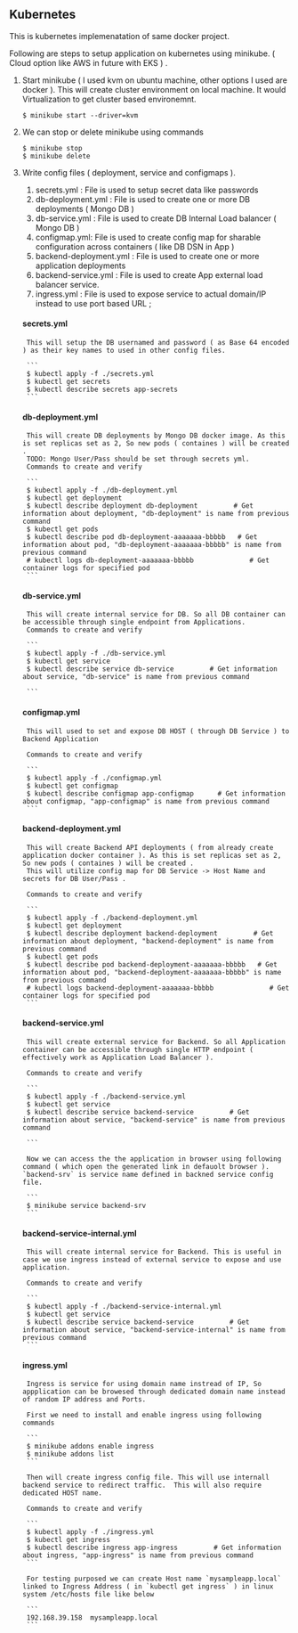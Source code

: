 ## Kubernetes

This is kubernetes implemenatation of same docker project. 

Following are steps to setup application on kubernetes using minikube. ( Cloud option like AWS in future with EKS ) . 

1. Start minikube ( I used kvm on ubuntu machine, other options I used are docker  ). This will create cluster environment on local machine. It would Virtualization to get cluster based environemnt.  

    ```
    $ minikube start --driver=kvm
    ```

2. We can stop or delete minikube using commands

    ```
    $ minikube stop 
    $ minikube delete 
    ```

3. Write config files ( deployment, service and configmaps ). 

    1. secrets.yml : File is used to setup secret data like passwords
    2. db-deployment.yml : File is used to create one or more DB deployments  ( Mongo DB ) 
    3. db-service.yml : File is used to create DB Internal Load balancer ( Mongo DB )
    4. configmap.yml: File is used to create config map for sharable configuration across containers ( like DB DSN in App )
    5. backend-deployment.yml : File is used to create one or more application deployments 
    6. backend-service.yml : File is used to create App external load balancer service. 
    7. ingress.yml : File is used to expose service to actual domain/IP instead to use port based URL ;  

    #### secrets.yml
        This will setup the DB usernamed and password ( as Base 64 encoded ) as their key names to used in other config files.

        ```    
        $ kubectl apply -f ./secrets.yml
        $ kubectl get secrets
        $ kubectl describe secrets app-secrets
        ```
    #### db-deployment.yml

        This will create DB deployments by Mongo DB docker image. As this is set replicas set as 2, So new pods ( containes ) will be created . 
        TODO: Mongo User/Pass should be set through secrets yml.
        Commands to create and verify 

        ```
        $ kubectl apply -f ./db-deployment.yml
        $ kubectl get deployment
        $ kubectl describe deployment db-deployment         # Get information about deployment, "db-deployment" is name from previous command
        $ kubectl get pods         
        $ kubectl describe pod db-deployment-aaaaaaa-bbbbb   # Get information about pod, "db-deployment-aaaaaaa-bbbbb" is name from previous command
        # kubectl logs db-deployment-aaaaaaa-bbbbb              # Get container logs for specified pod    
        ```

    #### db-service.yml

        This will create internal service for DB. So all DB container can be accessible through single endpoint from Applications.  
        Commands to create and verify 

        ```
        $ kubectl apply -f ./db-service.yml
        $ kubectl get service
        $ kubectl describe service db-service         # Get information about service, "db-service" is name from previous command
            
        ```

    #### configmap.yml

        This will used to set and expose DB HOST ( through DB Service ) to Backend Application

        Commands to create and verify 

        ```
        $ kubectl apply -f ./configmap.yml
        $ kubectl get configmap
        $ kubectl describe configmap app-configmap      # Get information about configmap, "app-configmap" is name from previous command
        ```

    #### backend-deployment.yml

        This will create Backend API deployments ( from already create application docker container ). As this is set replicas set as 2, So new pods ( containes ) will be created . 
        This will utilize config map for DB Service -> Host Name and secrets for DB User/Pass .

        Commands to create and verify 

        ```
        $ kubectl apply -f ./backend-deployment.yml
        $ kubectl get deployment
        $ kubectl describe deployment backend-deployment         # Get information about deployment, "backend-deployment" is name from previous command
        $ kubectl get pods         
        $ kubectl describe pod backend-deployment-aaaaaaa-bbbbb   # Get information about pod, "backend-deployment-aaaaaaa-bbbbb" is name from previous command
        # kubectl logs backend-deployment-aaaaaaa-bbbbb              # Get container logs for specified pod    
        ```


    #### backend-service.yml

        This will create external service for Backend. So all Application container can be accessible through single HTTP endpoint ( effectively work as Application Load Balancer ).  

        Commands to create and verify 

        ```
        $ kubectl apply -f ./backend-service.yml
        $ kubectl get service
        $ kubectl describe service backend-service         # Get information about service, "backend-service" is name from previous command
            
        ```

        Now we can access the the application in browser using following command ( which open the generated link in defauolt browser ). `backend-srv` is service name defined in backned service config file.

        ```
        $ minikube service backend-srv
        ```

    #### backend-service-internal.yml

        This will create internal service for Backend. This is useful in  case we use ingress instead of external service to expose and use application.  

        Commands to create and verify 

        ```
        $ kubectl apply -f ./backend-service-internal.yml
        $ kubectl get service
        $ kubectl describe service backend-service         # Get information about service, "backend-service-internal" is name from previous command
        ```   

    #### ingress.yml
        Ingress is service for using domain name instread of IP, So appplication can be browesed through dedicated domain name instead of random IP address and Ports.    

        First we need to install and enable ingress using following commands

        ```
        $ minikube addons enable ingress
        $ minikube addons list
        ```

        Then will create ingress config file. This will use internall backend service to redirect traffic.  This will also require dedicated HOST name. 

        Commands to create and verify 

        ```
        $ kubectl apply -f ./ingress.yml
        $ kubectl get ingress
        $ kubectl describe ingress app-ingress         # Get information about ingress, "app-ingress" is name from previous command
        ```   

        For testing purposed we can create Host name `mysampleapp.local` linked to Ingress Address ( in `kubectl get ingress` ) in linux system /etc/hosts file like below

        ```
        192.168.39.158  mysampleapp.local    
        ``` 

